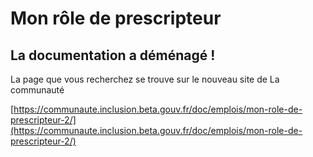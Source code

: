 # Mon rôle de prescripteur

## La documentation a déménagé !&#x20;

La page que vous recherchez se trouve sur le nouveau site de La communauté &#x20;

[https://communaute.inclusion.beta.gouv.fr/doc/emplois/mon-role-de-prescripteur-2/](https://communaute.inclusion.beta.gouv.fr/doc/emplois/mon-role-de-prescripteur-2/)
